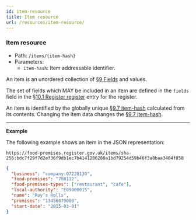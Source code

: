 ```yaml
---
id: item-resource
title: Item resource
url: /resources/item-resource/
---
```


### Item resource


* Path: `/items/{item-hash}`
* Parameters:
  * `item-hash`: Item addressable identifier.

An item is an unordered collection of <a href="#fields">§9 Fields</a> and
values.

The set of fields which MAY be included in an item are defined in the
`fields` field in the <a href="#register-register">§10.1 Register
register</a> entry for the register.

An item is identified by the globally unique <a href="#item-hash-field">§9.7
item-hash</a> calculated from its contents. Changing the item data changes the
<a href="#item-hash-field">§9.7 item-hash</a>.

---

**Example**

The following example shows an item in the JSON representation:

```
https://food-premises.register.gov.uk/items/sha-256:bdc7f29f7d2ef36f9db1ec7b4141286288a1bd79254d59b46f3a8baa3484f858
```

```json
{
  "business": "company:07228130",
  "food-premises": "788112",
  "food-premises-types": ["restaurant", "cafe"],
  "local-authority": "E09000015",
  "name": "Roy’s Rolls",
  "premises": "13456079000",
  "start-date": "2015-03-01"
}
```

